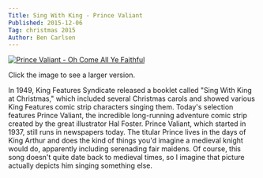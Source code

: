 ```yaml
---
Title: Sing With King - Prince Valiant
Published: 2015-12-06
Tag: christmas 2015
Author: Ben Carlsen
---
```

[![Prince Valiant - Oh Come All Ye Faithful](http://blog.arkholt.com/media/decstrips2015/06-kingsing_09valiant_halfoster.jpg)](http://blog.arkholt.com/media/decstrips2015/06-kingsing_09valiant_halfoster.jpg)

Click the image to see a larger version.

In 1949, King Features Syndicate released a booklet called "Sing With King at Christmas," which included several Christmas carols and showed various King Features comic strip characters singing them. Today's selection features Prince Valiant, the incredible long-running adventure comic strip created by the great illustrator Hal Foster. Prince Valiant, which started in 1937, still runs in newspapers today. The titular Prince lives in the days of King Arthur and does the kind of things you'd imagine a medieval knight would do, apparently including serenading fair maidens. Of course, this song doesn't quite date back to medieval times, so I imagine that picture actually depicts him singing something else.
